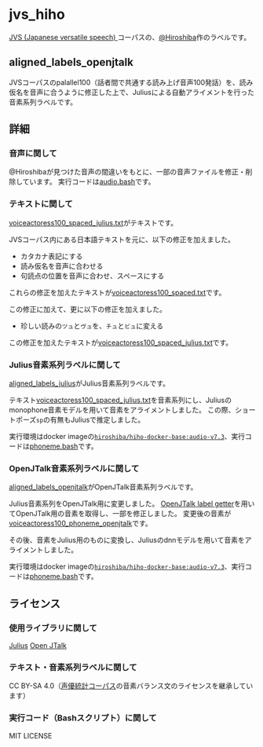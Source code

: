 # jvs_hiho
[JVS (Japanese versatile speech) ](https://sites.google.com/site/shinnosuketakamichi/research-topics/jvs_corpus)コーパスの、[@Hiroshiba](http://github.com/Hiroshiba)作のラベルです。

## aligned_labels_openjtalk
JVSコーパスのpalallel100（話者間で共通する読み上げ音声100発話）を、読み仮名を音声に合うように修正した上で、Juliusによる自動アライメントを行った音素系列ラベルです。

## 詳細
### 音声に関して
@Hiroshibaが見つけた音声の間違いをもとに、一部の音声ファイルを修正・削除しています。
実行コードは[audio.bash](./audio.bash)です。

### テキストに関して
[voiceactoress100_spaced_julius.txt](./voiceactoress100_spaced_julius.txt)がテキストです。

JVSコーパス内にある日本語テキストを元に、以下の修正を加えました。

* カタカナ表記にする
* 読み仮名を音声に合わせる
* 句読点の位置を音声に合わせ、スペースにする

これらの修正を加えたテキストが[voiceactoress100_spaced.txt](voiceactoress100_spaced.txt)です。

この修正に加えて、更に以下の修正を加えました。

* 珍しい読みの`ツュ`と`ヴュ`を、`チュ`と`ビュ`に変える

この修正を加えたテキストが[voiceactoress100_spaced_julius.txt](voiceactoress100_spaced_julius.txt)です。

### Julius音素系列ラベルに関して
[aligned_labels_julius](./aligned_labels_julius/)がJulius音素系列ラベルです。

テキスト[voiceactoress100_spaced_julius.txt](voiceactoress100_spaced_julius.txt)を音素系列にし、Juliusのmonophone音素モデルを用いて音素をアライメントしました。
この際、ショートポーズ`sp`の有無もJuliusで推定しました。

実行環境はdocker imageの[`hiroshiba/hiho-docker-base:audio-v7.3`](https://hub.docker.com/r/hiroshiba/hiho-docker-base/tags?name=audio-v7.3)、実行コードは[phoneme.bash](./phoneme.bash)です。

### OpenJTalk音素系列ラベルに関して
[aligned_labels_openjtalk](./aligned_labels_openjtalk/)がOpenJTalk音素系列ラベルです。

Julius音素系列をOpenJTalk用に変更しました。
[OpenJTalk label getter](https://github.com/Hiroshiba/openjtalk-label-getter/tree/6435aa49dcfc9b06160f61552043a9a01ab9f359)を用いてOpenJTalk用の音素を取得し、一部を修正しました。
変更後の音素が[voiceactoress100_phoneme_openjtalk](voiceactoress100_phoneme_openjtalk.txt)です。

その後、音素をJulius用のものに変換し、Juliusのdnnモデルを用いて音素をアライメントしました。

実行環境はdocker imageの[`hiroshiba/hiho-docker-base:audio-v7.3`](https://hub.docker.com/r/hiroshiba/hiho-docker-base/tags?name=audio-v7.3)、実行コードは[phoneme.bash](./phoneme.bash)です。

## ライセンス
### 使用ライブラリに関して
[Julius](https://github.com/julius-speech/julius)
[Open JTalk](http://open-jtalk.sourceforge.net/)

### テキスト・音素系列ラベルに関して
CC BY-SA 4.0（[声優統計コーパス](https://voice-statistics.github.io/)の音素バランス文のライセンスを継承しています）

### 実行コード（Bashスクリプト）に関して
MIT LICENSE
